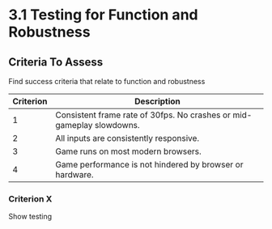 # 3.1 Testing for Function and Robustness

## Criteria To Assess

Find success criteria that relate to function and robustness

| Criterion | Description                                                           |
| --------- | --------------------------------------------------------------------- |
| 1         | Consistent frame rate of 30fps. No crashes or mid-gameplay slowdowns. |
| 2         | All inputs are consistently responsive.                               |
| 3         | Game runs on most modern browsers.                                    |
| 4         | Game performance is not hindered by browser or hardware.              |

### Criterion X

Show testing
